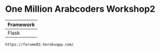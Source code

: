 # One Million Arabcoders Workshop2

| Framework |
|-------|
| Flask |

```
https://forume02.herokuapp.com/
```
